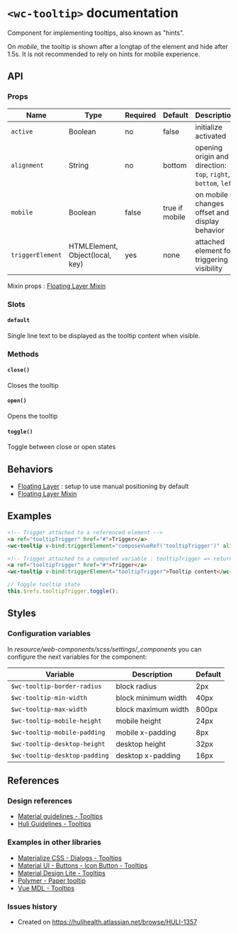 # `<wc-tooltip>` documentation

Component for implementing tooltips, also known as "hints".

On *mobile*, the tooltip is shown after a longtap of the element and hide after 1.5s. It is not recommended to rely on hints for mobile experience.

## API

### Props

| Name | Type | Required | Default | Description
| --- | --- | ---  | ---  | ---
| `active` | Boolean | no | false | initialize activated
| `alignment` | String | no | bottom | opening origin and direction: `top`, `right`, `bottom`, `left`
| `mobile` | Boolean | false  | true if mobile | on mobile it changes offset and display behavior
| `triggerElement` | HTMLElement, Object(local, key) | yes | none | attached element for triggering visibility

Mixin props : [Floating Layer Mixin](https://github.com/hulilabs/web-components/tree/master/src/web-components/mixins/floating-layer/)

### Slots

#### `default`

Single line text to be displayed as the tooltip content when visible.

### Methods

#### `close()`

Closes the tooltip

#### `open()`

Opens the tooltip

#### `toggle()`

Toggle between close or open states

## Behaviors

* [Floating Layer](https://github.com/hulilabs/web-components/tree/master/src/web-components/behaviors/floating-layer) : setup to use manual positioning by default
* [Floating Layer Mixin](https://github.com/hulilabs/web-components/tree/master/src/web-components/mixins/floating-layer/)

## Examples

``` html
<!-- Trigger attached to a referenced element -->
<a ref="tooltipTrigger" href="#">Trigger</a>
<wc-tooltip v-bind:triggerElement="composeVueRef('tooltipTrigger')" alignment="top" active>Tooltip content</wc-tooltip>

<!-- Trigger attached to a computed variable : tooltipTrigger => return this.$refs.tooltipTrigger -->
<a ref="tooltipTrigger" href="#">Trigger</a>
<wc-tooltip v-bind:triggerElement="tooltipTrigger">Tooltip content</wc-tooltip>
```

``` javascript
// Toggle tooltip state
this.$refs.tooltipTrigger.toggle();
```

## Styles

### Configuration variables

In *resource/web-components/scss/settings/_components* you can configure the next variables for the component:

| Variable | Description | Default
| --- | --- | ---
| `$wc-tooltip-border-radius` | block radius | 2px
| `$wc-tooltip-min-width` | block minimum width | 40px
| `$wc-tooltip-max-width` | block maximum width | 800px
| `$wc-tooltip-mobile-height` | mobile height | 24px
| `$wc-tooltip-mobile-padding` | mobile x-padding | 8px
| `$wc-tooltip-desktop-height` | desktop height | 32px
| `$wc-tooltip-desktop-padding` | desktop x-padding | 16px

## References

### Design references

* [Material guidelines - Tooltips](https://material.google.com/components/tooltips.html)
* [Huli Guidelines - Tooltips](https://zpl.io/Z5Vvbt)

### Examples in other libraries

* [Materialize CSS - Dialogs - Tooltips](http://materializecss.com/dialogs.html)
* [Material UI - Buttons - Icon Button - Tooltips](http://www.material-ui.com/#/components/icon-button)
* [Material Design Lite - Tooltips](https://getmdl.io/components/index.html#tooltips-section)
* [Polymer - Paper tooltip](https://elements.polymer-project.org/elements/paper-tooltip)
* [Vue MDL - Tooltips](http://posva.net/vue-mdl/#!/tooltips)

### Issues history

* Created on https://hulihealth.atlassian.net/browse/HULI-1357
